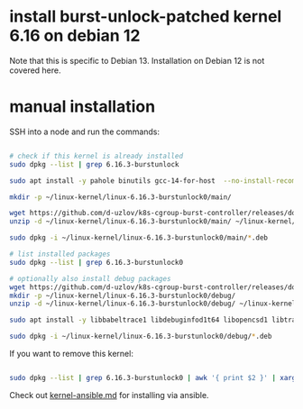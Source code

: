 
# install burst-unlock-patched kernel 6.16 on debian 12

Note that this is specific to Debian 13.
Installation on Debian 12 is not covered here.

# manual installation

SSH into a node and run the commands:

```bash

# check if this kernel is already installed
sudo dpkg --list | grep 6.16.3-burstunlock

sudo apt install -y pahole binutils gcc-14-for-host  --no-install-recommends --no-install-suggests

mkdir -p ~/linux-kernel/linux-6.16.3-burstunlock0/main/

wget https://github.com/d-uzlov/k8s-cgroup-burst-controller/releases/download/kernel-debian-13-6.16/6.16.3-burstunlock0.zip -O ~/linux-kernel/6.16.3-burstunlock0.zip
unzip -d ~/linux-kernel/linux-6.16.3-burstunlock0/main/ ~/linux-kernel/6.16.3-burstunlock0.zip

sudo dpkg -i ~/linux-kernel/linux-6.16.3-burstunlock0/main/*.deb

# list installed packages
sudo dpkg --list | grep 6.16.3-burstunlock0

# optionally also install debug packages
wget https://github.com/d-uzlov/k8s-cgroup-burst-controller/releases/download/kernel-debian-13-6.16/6.16.3-burstunlock0-debug.zip -O ~/linux-kernel/6.16.3-burstunlock0-debug.zip
mkdir -p ~/linux-kernel/linux-6.16.3-burstunlock0/debug/
unzip -d ~/linux-kernel/linux-6.16.3-burstunlock0/debug/ ~/linux-kernel/6.16.3-burstunlock0-debug.zip

sudo apt install -y libbabeltrace1 libdebuginfod1t64 libopencsd1 libtraceevent1 linux-perf

sudo dpkg -i ~/linux-kernel/linux-6.16.3-burstunlock0/debug/*.deb

```

If you want to remove this kernel:

```bash

sudo dpkg --list | grep 6.16.3-burstunlock0 | awk '{ print $2 }' | xargs sudo dpkg -P

```

Check out [kernel-ansible.md](./kernel-ansible.md) for installing via ansible.

